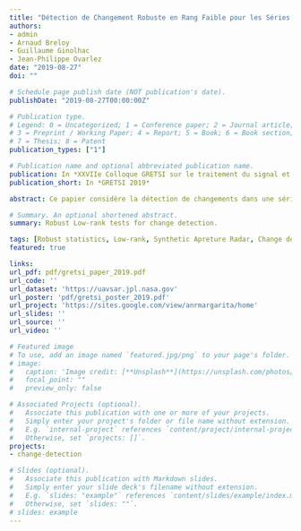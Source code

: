 ```yaml
---
title: "Détection de Changement Robuste en Rang Faible pour les Séries Temporelles d'Images SAR"
authors:
- admin
- Arnaud Breloy
- Guillaume Ginolhac
- Jean-Philippe Ovarlez
date: "2019-08-27"
doi: ""

# Schedule page publish date (NOT publication's date).
publishDate: "2019-08-27T00:00:00Z"

# Publication type.
# Legend: 0 = Uncategorized; 1 = Conference paper; 2 = Journal article;
# 3 = Preprint / Working Paper; 4 = Report; 5 = Book; 6 = Book section;
# 7 = Thesis; 8 = Patent
publication_types: ["1"]

# Publication name and optional abbreviated publication name.
publication: In *XXVIIe Colloque GRETSI sur le traitement du signal et des images*
publication_short: In *GRETSI 2019*

abstract: Ce papier considère la détection de changements dans une série temporelle d’images multivariées obtenues par radar à synthèse d’ouverture. Dans ce cadre, les méthodologies classiques modélisent les données par une distribution gaussienne à moyenne nulle et une covariance non structurée. Ces deux hypothèses montrent leur limite lorsque les données sont a tres haute résolution ou que la dimension de celles-ci est grande. Pour de telles images, les pixels peuvent avoir un comportement impulsif (non gaussien) et peuvent avoir une structure de rang faible. Ainsi, nous proposons de d ́eriver un nouveau d ́etecteur dans un cadre robuste en supposant une structure de rang faible. Les résultats de l’approche proposée sur un jeu de données UAVSAR illustrent l’intérêt de la méthode.

# Summary. An optional shortened abstract.
summary: Robust Low-rank tests for change detection.

tags: [Robust statistics, Low-rank, Synthetic Apreture Radar, Change detection, Ph.D]
featured: true

links:
url_pdf: pdf/gretsi_paper_2019.pdf
url_code: ''
url_dataset: 'https://uavsar.jpl.nasa.gov'
url_poster: 'pdf/gretsi_poster_2019.pdf'
url_project: 'https://sites.google.com/view/anrmargarita/home'
url_slides: ''
url_source: ''
url_video: ''

# Featured image
# To use, add an image named `featured.jpg/png` to your page's folder. 
# image:
#   caption: 'Image credit: [**Unsplash**](https://unsplash.com/photos/pLCdAaMFLTE)'
#   focal_point: ""
#   preview_only: false

# Associated Projects (optional).
#   Associate this publication with one or more of your projects.
#   Simply enter your project's folder or file name without extension.
#   E.g. `internal-project` references `content/project/internal-project/index.md`.
#   Otherwise, set `projects: []`.
projects:
- change-detection

# Slides (optional).
#   Associate this publication with Markdown slides.
#   Simply enter your slide deck's filename without extension.
#   E.g. `slides: "example"` references `content/slides/example/index.md`.
#   Otherwise, set `slides: ""`.
# slides: example
---
```



